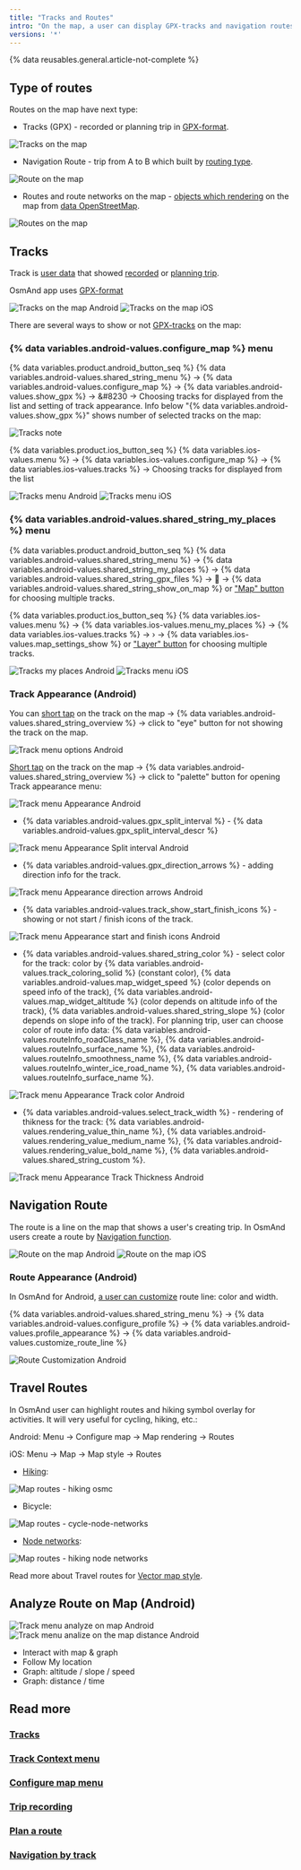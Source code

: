 ```yaml
---
title: "Tracks and Routes"
intro: "On the map, a user can display GPX-tracks and navigation routes."
versions: '*'
---
```


{% data reusables.general.article-not-complete %}

## Type of routes

Routes on the map have next type:
- Tracks (GPX) - recorded or planning trip in [GPX-format](https://en.wikipedia.org/wiki/GPS_Exchange_Format).

![Tracks on the map](/assets/images/map/tracks_layer.png)

- Navigation Route - trip from A to B which built by [routing type](/osmand/navigation/route-navigation).

![Route on the map](/assets/images/map/route_layer.png)

- Routes and route networks on the map - [objects which rendering](/osmand/map/vector-maps#routes) on the map from [data OpenStreetMap](https://wiki.openstreetmap.org/wiki/Relation:route).

![Routes on the map](/assets/images/map/routes_layer.png)


## Tracks 

Track is [user data](/osmand/personal/myplaces) that showed [recorded](/osmand/plugins/trip-recording) or [planning trip](/osmand/plan-route). 

OsmAnd app uses [GPX-format](https://en.wikipedia.org/wiki/GPS_Exchange_Format)

![Tracks on the map Android](/assets/images/map/tracks_layer_android.png) ![Tracks on the map iOS](/assets/images/map/tracks_layer_ios.png) 

There are several ways to show or not [GPX-tracks](/osmand/personal/myplaces) on the map:

### {% data variables.android-values.configure_map %} menu

{% data variables.product.android_button_seq %} {% data variables.android-values.shared_string_menu %} → {% data variables.android-values.configure_map %} → {% data variables.android-values.show_gpx %} → &#8230 → Choosing tracks for displayed from the list and setting of track appearance. Info below "{% data variables.android-values.show_gpx %}" shows number of selected tracks on the map: 

![Tracks note](/assets/images/map/tracks_note.png)

{% data variables.product.ios_button_seq %} {% data variables.ios-values.menu %} → {% data variables.ios-values.configure_map %} → {% data variables.ios-values.tracks %} → Choosing tracks for displayed from the list 

![Tracks menu Android](/assets/images/map/tracks_menu_android.png) ![Tracks menu iOS](/assets/images/map/tracks_menu_ios.png) 

###  {% data variables.android-values.shared_string_my_places %} menu


{% data variables.product.android_button_seq %} {% data variables.android-values.shared_string_menu %} → {% data variables.android-values.shared_string_my_places %} → {% data variables.android-values.shared_string_gpx_files %} → &#xe802; → {% data variables.android-values.shared_string_show_on_map %}  or ["Map" button](/osmand/personal/tracks#my-places-android) for choosing multiple tracks. 

{% data variables.product.ios_button_seq %} {% data variables.ios-values.menu %} → {% data variables.ios-values.menu_my_places %} → {% data variables.ios-values.tracks %} → &#8250; → {% data variables.ios-values.map_settings_show %} or ["Layer" button](/osmand/personal/tracks#my-places-ios) for choosing multiple tracks.

![Tracks my places Android](/assets/images/map/tracks_myplaces_android.png) ![Tracks menu iOS](/assets/images/map/tracks_myplaces_ios.png)


### Track Appearance (Android)

You can [short tap](/osmand/map/map-context-menu#select-route-short-tap-for-android) on the track on the map -> {% data variables.android-values.shared_string_overview %} -> click to "eye" button for not showing the track on the map.

![Track menu options Android](/assets/images/map/eye_button_android.png)   

[Short tap](/osmand/map/map-context-menu#select-route-short-tap-for-android) on the track on the map -> {% data variables.android-values.shared_string_overview %} -> click to "palette" button for opening Track appearance menu:

![Track menu Appearance Android](/assets/images/map/track_appearance_menu_android.png)   

- {% data variables.android-values.gpx_split_interval %} - {% data variables.android-values.gpx_split_interval_descr %}

![Track menu Appearance Split interval Android](/assets/images/map/track_appearance_menu_split_interval_android.png)   

- {% data variables.android-values.gpx_direction_arrows %} - adding direction info for the track.

![Track menu Appearance direction arrows Android](/assets/images/map/track_appearance_menu_direction_arrows_android.png)   

- {% data variables.android-values.track_show_start_finish_icons %} - showing or not start / finish icons of the track.

![Track menu Appearance start and finish icons Android](/assets/images/map/track_appearance_menu_sf_icons_android.png)  

- {% data variables.android-values.shared_string_color %} -  select color for the track: color by {% data variables.android-values.track_coloring_solid %} (constant color), {% data variables.android-values.map_widget_speed %} (color depends on speed info of the track), {% data variables.android-values.map_widget_altitude %} (color depends on altitude info of the track), {% data variables.android-values.shared_string_slope %} (color depends on slope info of the track). For planning trip, user can choose color of route info data: 
{% data variables.android-values.routeInfo_roadClass_name %}, {% data variables.android-values.routeInfo_surface_name %}, {% data variables.android-values.routeInfo_smoothness_name %}, {% data variables.android-values.routeInfo_winter_ice_road_name %}, {% data variables.android-values.routeInfo_surface_name %}.

![Track menu Appearance Track color Android](/assets/images/map/track_appearance_menu_track_color_android.png) 

- {% data variables.android-values.select_track_width %} - rendering of thikness for the track: {% data variables.android-values.rendering_value_thin_name %}, {% data variables.android-values.rendering_value_medium_name %}, {% data variables.android-values.rendering_value_bold_name %}, {% data variables.android-values.shared_string_custom %}.

![Track menu Appearance Track Thickness Android](/assets/images/map/track_appearance_menu_track_thickness_android.png) 

## Navigation Route

The route is a line on the map that shows a user's creating trip. In OsmAnd users create a route by [Navigation function](/osmand/navigation/route-navigation).


 ![Route on the map Android](/assets/images/map/route_layer_android.png) ![Route on the map iOS](/assets/images/map/route_layer_ios.png)

### Route Appearance (Android)

In OsmAnd for Android, [a user can customize](/osmand/personal/profiles#cuztomize-route-line-android) route line: color and width.

{% data variables.android-values.shared_string_menu %} → {% data variables.android-values.configure_profile %} → {% data variables.android-values.profile_appearance %} → {% data variables.android-values.customize_route_line %}

![Route Customization Android](/assets/images/map/route_custom_android.png)

## Travel Routes

In OsmAnd user can highlight routes and hiking symbol overlay for activities. It will very useful for cycling, hiking, etc.:

Android: Menu → Configure map → Map rendering → Routes

iOS: Menu → Map → Map style → Routes

- [Hiking](https://wiki.openstreetmap.org/wiki/Key:sac_scale):

![Map routes - hiking osmc](/assets/images/map/map-routes-hiking-osmc.png)

- Bicycle:

![Map routes - cycle-node-networks](/assets/images/map/map-routes-cycle-node-networks.png)

- [Node networks](https://wiki.openstreetmap.org/wiki/Node_Networks):

![Map routes - hiking node networks](/assets/images/map/map-routes-hiking-node-networks.png)

Read more about Travel routes for [Vector map style](/osmand/map/vector-maps#routes).


## Analyze Route on Map (Android)

![Track menu analyze on map Android](/assets/images/personal/tracks/track_analyze_on_map_android.png) ![Track menu analize on the map distance Android](/assets/images/personal/tracks/track_analyze_on_map_distance_android.png) 

- Interact with map & graph
- Follow My location 
- Graph: altitude / slope / speed
- Graph: distance / time



## Read more

### [Tracks](/osmand/personal/tracks)
### [Track Context menu](/osmand/map/track-context-menu)
### [Configure map menu](/osmand/map/configure-map-menu)
### [Trip recording](/osmand/plugins/trip-recording)
### [Plan a route](/osmand/plan-route)
### [Navigation by track](/osmand/navigation/gpx-navigation)
